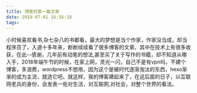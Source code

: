 ```yaml
---
title: 博客的第一篇文章
date: 2018-07-01 16:56:18
tags:
---
```

小时候喜欢看书,杂七杂八的书都看，最大的梦想是当个作家，作家没当成，却当程序员了，入道十多年来，断断续续看了很多博客的文章，其中在技术上有很多收获，在此--感谢。几年前有动笔的想法,甚至买了关于写作的书籍，却不知道从哪入手，2018年端午节的时候，在家上网，灵光一闪，自己不是有vpn吗，不建个博客，多浪费，wordpress不想用，因为这个是被时代逐渐淘汰的东西，hexo渐渐的成为主流，就选它吧。就这样，我的博客建起来了，在这后面的日子，以互联网老兵的身份，会发表一些对生活，对互联网,对社会，对整个世界的看法。
